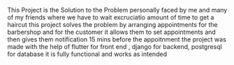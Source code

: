 This Project is the Solution to the Problem personally faced by me and many of my friends where we have to wait excruciatio amount of time to get a haircut 
this project solves the problem by arranging appointments for the barbershop and for the customer it allows them to set appointments and then gives them notification 15 mins before the appoitnment
the project was made with the help of flutter for front end , django for backend, postgresql for database it is fully functional and works as intended
